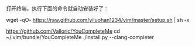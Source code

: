 打开终端，执行下面的命令就自动安装好了：

wget -qO- https://raw.github.com/yiluohan1234/vim/master/setup.sh | sh -x


https://github.com/Valloric/YouCompleteMe
cd ~/.vim/bundle/YouCompleteMe
./install.py --clang-completer


